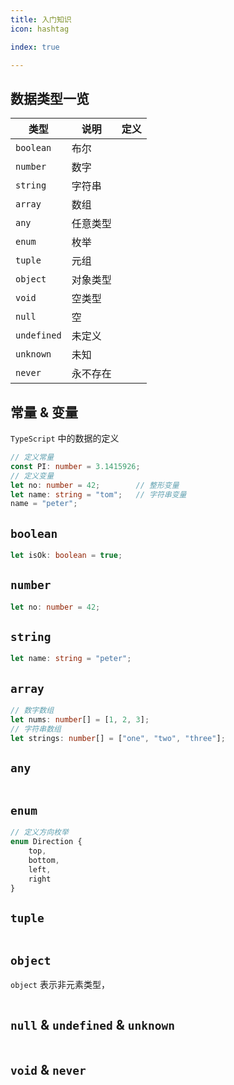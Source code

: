 ```yaml
---
title: 入门知识
icon: hashtag

index: true

---
```


## 数据类型一览

| 类型 | 说明 | 定义
| -- | -- | --
| `boolean`     | 布尔 | 
| `number`      | 数字 | 
| `string`      | 字符串 |
| `array`       | 数组 |
| `any`         | 任意类型 |
| `enum`        | 枚举 |
| `tuple`       | 元组 |
| `object`      | 对象类型 |
| `void`        | 空类型 |
| `null`        | 空 |
| `undefined`   | 未定义 |
| `unknown`     | 未知 |
| `never`       | 永不存在 |

## 常量 & 变量

  `TypeScript` 中的数据的定义
  
```ts
// 定义常量
const PI: number = 3.1415926;
// 定义变量
let no: number = 42;        // 整形变量
let name: string = "tom";   // 字符串变量
name = "peter";
```

## `boolean`

```ts
let isOk: boolean = true;
```

## `number`

```ts
let no: number = 42;
```

## `string`

```ts
let name: string = "peter";
```

## `array`

```ts
// 数字数组
let nums: number[] = [1, 2, 3];
// 字符串数组
let strings: number[] = ["one", "two", "three"];
```

## `any`

```ts

```

## `enum`

```ts
// 定义方向枚举
enum Direction {
    top,
    bottom,
    left,
    right
}
```

## `tuple`

```ts

```

## `object`

  `object` 表示非元素类型，

```ts

```

## `null` & `undefined` & `unknown`

```ts

```

## `void` & `never`

```ts

```
